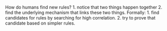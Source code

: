 How do humans find new rules?
    1. notice that two things happen together
    2. find the underlying mechanism that links these two things.
Formally:
    1. find candidates for rules by searching for high correlation.
    2. try to prove that candidate based on simpler rules.

